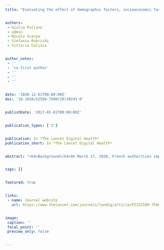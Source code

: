 ```yaml
---
title: "Evaluating the effect of demographic factors, socioeconomic factors, and risk aversion on mobility during the COVID-19 epidemic in France under lockdown: a population-based study"


authors:
 - Giulia Pullano
 - admin
 - Nicola Scarpa
 - Stefania Rubrichi
 - Vittoria Colizza


author_notes:
 - ''
 - 'co-first author'
 - ''
 - ''
 - ''


date: '2020-12-01T00:00:00Z'
doi: '10.1016/S2589-7500(20)30243-0'


publishDate: '2017-01-01T00:00:00Z'


publication_types: ['2']


publication: In *The Lancet Digital Health*
publication_short: In *The Lancet Digital Health*


abstract: "<h4>Background</h4>On March 17, 2020, French authorities implemented a nationwide lockdown to respond to the COVID-19 epidemic and curb the surge of patients requiring critical care. Assessing the effect of lockdown on individual displacements is essential to quantify achievable mobility reductions and identify the factors driving the changes in social dynamics that affected viral diffusion. We aimed to use mobile phone data to study how mobility in France changed before and during lockdown, breaking down our findings by trip distance, user age and residency, and time of day, and analysing regional data and spatial heterogeneities.<h4>Methods</h4>For this population-based study, we used temporally resolved travel flows among 1436 administrative areas of mainland France reconstructed from mobile phone trajectories. Data were stratified by age class (younger than 18 years, 18–64 years, and 65 years or older). We distinguished between residents and non-residents and used population data and regional socioeconomic indicators from the French National Statistical Institute. We measured mobility changes before and during lockdown at both local and country scales using a case-crossover framework. We analysed all trips combined and trips longer than 100 km (termed long trips), and separated trips by daytime or night-time, weekdays or weekends, and rush hours.<h4>Findings</h4>Lockdown caused a 65% reduction in the countrywide number of displacements (from about 57 million to about 20 million trips per day) and was particularly effective in reducing work-related short-range mobility, especially during rush hour, and long trips. Geographical heterogeneities showed anomalous increases in long-range movements even before lockdown announcement that were tightly localised in space. During lockdown, mobility drops were unevenly distributed across regions (eg, Île-de-France, the region of Paris, went from 585 000 to 117 000 outgoing trips per day). They were strongly associated with active populations, workers employed in sectors highly affected by lockdown, and number of hospitalisations per region, and moderately associated with the socioeconomic level of the regions. Major cities largely shrank their pattern of connectivity, reducing it mainly to short-range commuting (95% of traffic leaving Paris was contained in a 201 km radius before lockdown, which was reduced to 29 km during lockdown).<h4>Interpretation</h4>Lockdown was effective in reducing population mobility across scales. Caution should be taken in the timing of policy announcements and implementation, because anomalous mobility followed policy announcements, which might act as seeding events. Conversely, risk aversion might be beneficial in further decreasing mobility in highly affected regions. We also identified socioeconomic and demographic constraints to the efficacy of restrictions. The unveiled links between geography, demography, and timing of the response to mobility restrictions might help to design interventions that minimise invasiveness while contributing to the current epidemic response."


tags: []


featured: true


links:
 - name: Journal website
   url: https://www.thelancet.com/journals/landig/article/PIIS2589-7500(20)30243-0/abstract


image:
 caption: ''
 focal_point: ''
 preview_only: false


---
```

